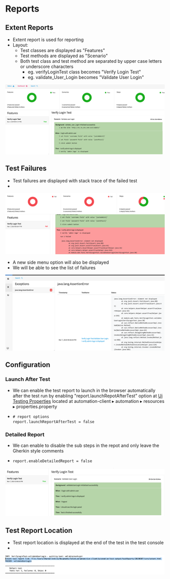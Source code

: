 # Reports

## Extent Reports

* Extent report is used for reporting
* Layout:
  * Test classes are displayed as "Features"
  * Test methods are displayed as "Scenario"
  * Both test class and test method are separated by upper case letters or underscore characters
    * eg. verifyLoginTest class becomes "Verify Login Test"
    * eg. validate\_User\_Login becomes "Validate User Login"

![](.gitbook/assets/image%20%282%29.png)

## Test Failures

* Test failures are displayed with stack trace of the failed test
* 
![](.gitbook/assets/image%20%2816%29.png)

* A new side menu option will also be displayed 
* We will be able to see the list of failures

![](.gitbook/assets/image%20%289%29.png)

## Configuration

### Launch After Test

* We can enable the test report to launch in the browser automatically after the test run by enabling "report.launchRepotAfterTest" option at [Ui Testing Properties](https://ehsan-matean.gitbook.io/automationcore/~/edit/drafts/-L_QoVcSBVDLeifUW6pF/configuration/properties) located at automation-client⁩ ▸ ⁨automation⁩ ▸ ⁨resources⁩ ▸ properties.property
* ```text
  # report options
  report.launchReportAfterTest = false
  ```

### Detailed Report

* We can enable to disable the sub steps in the repot and only leave the Gherkin style comments
* ```text
  report.enableDetailedReport = false
  ```

![](.gitbook/assets/image%20%2811%29.png)

## Test Report Location

* Test report location is displayed at the end of the test in the test console
* 
![](.gitbook/assets/image%20%283%29.png)

